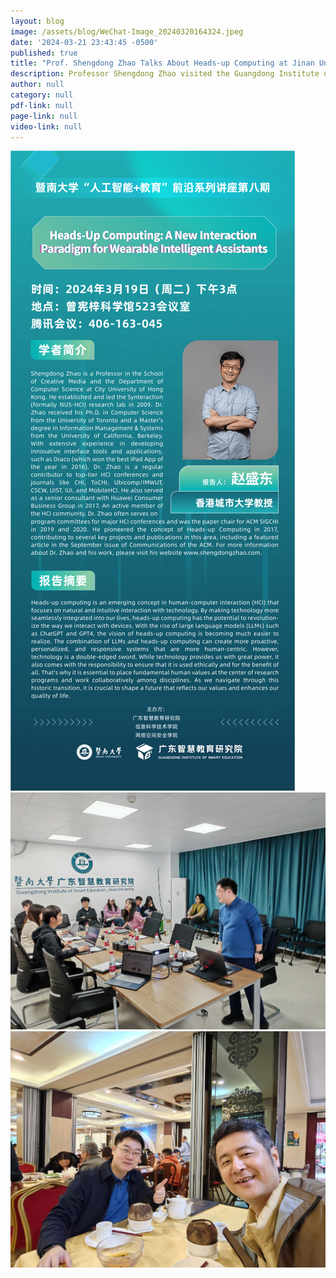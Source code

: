 ```yaml
---
layout: blog
image: /assets/blog/WeChat-Image_20240320164324.jpeg
date: '2024-03-21 23:43:45 -0500'
published: true
title: "Prof. Shengdong Zhao Talks About Heads-up Computing at Jinan University"
description: Professor Shengdong Zhao visited the Guangdong Institute of Smart Education, Jinan University and delivered a captivating talk on Heads-up Computing.
author: null
category: null
pdf-link: null
page-link: null
video-link: null
---
```

![Alt text](/assets/blog/WeChat-Image_20240320164300-911x2048.png "a title")
![Alt text](/assets/blog/WeChat-Image_20240320164317.jpeg "a title")
![Alt text](/assets/blog/WeChat-Image_20240320164331.jpeg "a title")